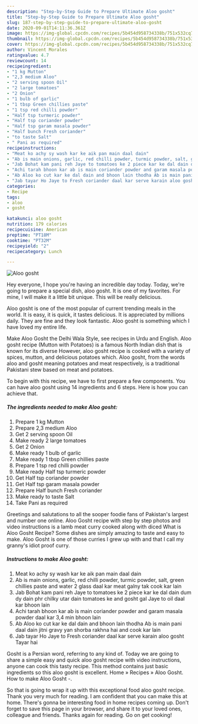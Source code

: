```yaml
---
description: "Step-by-Step Guide to Prepare Ultimate Aloo gosht"
title: "Step-by-Step Guide to Prepare Ultimate Aloo gosht"
slug: 187-step-by-step-guide-to-prepare-ultimate-aloo-gosht
date: 2020-09-01T14:11:36.361Z
image: https://img-global.cpcdn.com/recipes/5b454d958734338b/751x532cq70/aloo-gosht-recipe-main-photo.jpg
thumbnail: https://img-global.cpcdn.com/recipes/5b454d958734338b/751x532cq70/aloo-gosht-recipe-main-photo.jpg
cover: https://img-global.cpcdn.com/recipes/5b454d958734338b/751x532cq70/aloo-gosht-recipe-main-photo.jpg
author: Vincent Morales
ratingvalue: 4.7
reviewcount: 14
recipeingredient:
- "1 kg Mutton"
- "2,3 medium Aloo"
- "2 serving spoon Oil"
- "2 large tomatoes"
- "2 Onion"
- "1 bulb of garlic"
- "1 tbsp Green chillies paste"
- "1 tsp red chilli powder"
- "Half tsp turmeric powder"
- "Half tsp coriander powder"
- "Half tsp garam masala powder"
- "Half bunch Fresh coriander"
- "to taste Salt"
- " Pani as required"
recipeinstructions:
- "Meat ko achy sy wash kar ke aik pan main daal dain"
- "Ab is main onions, garlic, red chilli powder, turmic powder, salt, green chillies paste and water 2 glass daal kar meat galny tak cook kar lain"
- "Jab Bohat kam pani reh Jaye to tomatoes ke 2 piece kar ke dal dain dum dy dain phr chilky utar dain tomatoes ke and gosht gal Jaye to oil daal kar bhoon lain"
- "Achi tarah bhoon kar ab is main coriander powder and garam masala powder daal kar 3,4 min bhoon lain"
- "Ab Aloo ko cut kar ke dal dain and bhoon lain thodha Ab is main pani daal dain jitni gravy yan shorba rakhna hai and cook kar lain"
- "Jab tayar Ho Jaye to Fresh coriander daal kar serve karain aloo gosht Tayar hai"
categories:
- Recipe
tags:
- aloo
- gosht

katakunci: aloo gosht 
nutrition: 179 calories
recipecuisine: American
preptime: "PT18M"
cooktime: "PT32M"
recipeyield: "2"
recipecategory: Lunch

---
```



![Aloo gosht](https://img-global.cpcdn.com/recipes/5b454d958734338b/751x532cq70/aloo-gosht-recipe-main-photo.jpg)

Hey everyone, I hope you're having an incredible day today. Today, we're going to prepare a special dish, aloo gosht. It is one of my favorites. For mine, I will make it a little bit unique. This will be really delicious.

Aloo gosht is one of the most popular of current trending meals in the world. It is easy, it is quick, it tastes delicious. It is appreciated by millions daily. They are fine and they look fantastic. Aloo gosht is something which I have loved my entire life.

Make Aloo Gosht the Delhi Wala Style, see recipes in Urdu and English. Aloo gosht recipe (Mutton with Potatoes) is a famous North Indian dish that is known for its diverse However, aloo gosht recipe is cooked with a variety of spices, mutton, and delicious potatoes which. Aloo gosht, from the words aloo and gosht meaning potatoes and meat respectively, is a traditional Pakistani stew based on meat and potatoes.


To begin with this recipe, we have to first prepare a few components. You can have aloo gosht using 14 ingredients and 6 steps. Here is how you can achieve that.

<!--inarticleads1-->

##### The ingredients needed to make Aloo gosht:

1. Prepare 1 kg Mutton
1. Prepare 2,3 medium Aloo
1. Get 2 serving spoon Oil
1. Make ready 2 large tomatoes
1. Get 2 Onion
1. Make ready 1 bulb of garlic
1. Make ready 1 tbsp Green chillies paste
1. Prepare 1 tsp red chilli powder
1. Make ready Half tsp turmeric powder
1. Get Half tsp coriander powder
1. Get Half tsp garam masala powder
1. Prepare Half bunch Fresh coriander
1. Make ready to taste Salt
1. Take  Pani as required


Greetings and salutations to all the sooper foodie fans of Pakistan&#39;s largest and number one online. Aloo Gosht recipe with step by step photos and video instructions is a lamb meat curry cooked along with diced What is Aloo Gosht Recipe? Some dishes are simply amazing to taste and easy to make. Aloo Gosht is one of those curries I grew up with and that I call my granny&#39;s idiot proof curry. 

<!--inarticleads2-->

##### Instructions to make Aloo gosht:

1. Meat ko achy sy wash kar ke aik pan main daal dain
1. Ab is main onions, garlic, red chilli powder, turmic powder, salt, green chillies paste and water 2 glass daal kar meat galny tak cook kar lain
1. Jab Bohat kam pani reh Jaye to tomatoes ke 2 piece kar ke dal dain dum dy dain phr chilky utar dain tomatoes ke and gosht gal Jaye to oil daal kar bhoon lain
1. Achi tarah bhoon kar ab is main coriander powder and garam masala powder daal kar 3,4 min bhoon lain
1. Ab Aloo ko cut kar ke dal dain and bhoon lain thodha Ab is main pani daal dain jitni gravy yan shorba rakhna hai and cook kar lain
1. Jab tayar Ho Jaye to Fresh coriander daal kar serve karain aloo gosht Tayar hai


Gosht is a Persian word, referring to any kind of. Today we are going to share a simple easy and quick aloo gosht recipe with video instructions, anyone can cook this tasty recipe. This method contains just basic ingredients so this aloo gosht is excellent. Home » Recipes » Aloo Gosht. How to make Aloo Gosht -. 

So that is going to wrap it up with this exceptional food aloo gosht recipe. Thank you very much for reading. I am confident that you can make this at home. There's gonna be interesting food in home recipes coming up. Don't forget to save this page in your browser, and share it to your loved ones, colleague and friends. Thanks again for reading. Go on get cooking!
